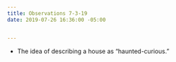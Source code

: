 ```yaml
---
title: Observations 7-3-19
date: 2019-07-26 16:36:00 -05:00


---
```


- The idea of describing a house as “haunted-curious.”